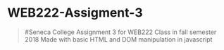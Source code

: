 # WEB222-Assigment-3
>#Seneca College Assignment 3 for WEB222 Class in fall semester 2018
>Made with basic HTML and DOM manipulation in javascript
